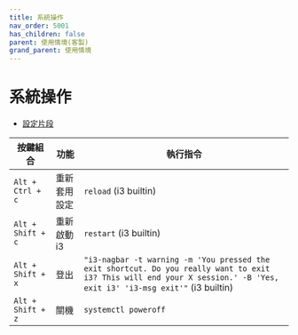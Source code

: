 ```yaml
---
title: 系統操作
nav_order: 5001
has_children: false
parent: 使用情境(客製)
grand_parent: 使用情境
---
```



# 系統操作


* [設定片段](https://github.com/samwhelp/note-about-i3wm/blob/gh-pages/_demo/config/i3wm-config/main/config/i3/gen/i3wm-gen-rc/Section/Subject/System/Keybind/Base.conf)

| 按鍵組合           | 功能        | 執行指令               |
| ----------------- | ------------ | ---------------------- |
| `Alt + Ctrl + c`  | 重新套用設定 | `reload` (i3 builtin)  |
| `Alt + Shift + c` | 重新啟動i3   | `restart` (i3 builtin) |
| `Alt + Shift + x` | 登出         | `"i3-nagbar -t warning -m 'You pressed the exit shortcut. Do you really want to exit i3? This will end your X session.' -B 'Yes, exit i3' 'i3-msg exit'"` (i3 builtin) |
| `Alt + Shift + z` | 關機         | `systemctl poweroff`   |


